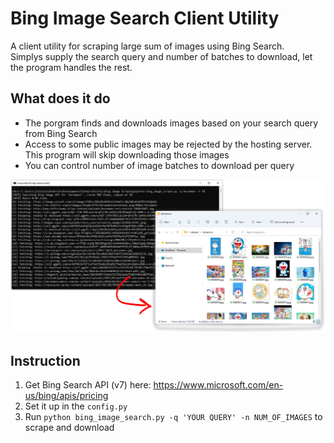 # Bing Image Search Client Utility
A client utility for scraping large sum of images using Bing Search.    
Simplys supply the search query and number of batches to download, let the program handles the rest.

## What does it do

* The porgram finds and downloads images based on your search query from Bing Search
* Access to some public images may be rejected by the hosting server. This program will skip downloading those images
* You can control number of image batches to download per query

![](screenshot.jpg)
## Instruction

1. Get Bing Search API (v7) here: https://www.microsoft.com/en-us/bing/apis/pricing
2. Set it up in the `config.py`
3. Run `python bing_image_search.py -q 'YOUR QUERY' -n NUM_OF_IMAGES` to scrape and download

